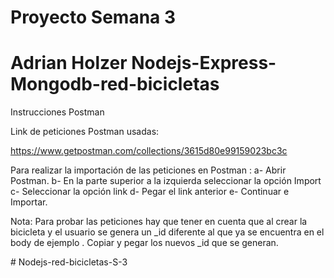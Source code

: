 ﻿# Proyecto Semana 3
# Adrian Holzer Nodejs-Express-Mongodb-red-bicicletas

Instrucciones Postman 



Link de peticiones Postman usadas:

https://www.getpostman.com/collections/3615d80e99159023bc3c


Para realizar la importación de las peticiones en Postman : 
a- Abrir Postman.
b- En la parte superior a la izquierda seleccionar la opción Import
c- Seleccionar la opción link
d- Pegar el link anterior
e- Continuar e Importar.


Nota: Para probar las peticiones hay que tener en cuenta que al crear la bicicleta y el usuario se genera un _id diferente
al que ya se encuentra en el body de ejemplo . Copiar y pegar los nuevos _id que se generan.  

#   N o d e j s - r e d - b i c i c l e t a s - S - 3 
 
 